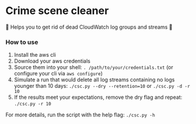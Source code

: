 # Crime scene cleaner
🧹 Helps you to get rid of dead CloudWatch log groups and streams 🧹

### How to use
1. Install the aws cli
1. Download your aws credentials
1. Source them into your shell: `. /path/to/your/credentials.txt` (or configure your cli via `aws configure`)
1. Simulate a run that would delete all log streams containing no logs younger than 10 days: `./csc.py --dry --retention=10` or `./csc.py -d -r 10`
1. If the results meet your expectations, remove the dry flag and repeat: `./csc.py -r 10`

For more details, run the script with the help flag: `./csc.py -h`
